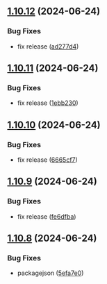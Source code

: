 ## [1.10.12](https://github.com/hattaalfaritzy/hzy-ui/compare/v1.10.11...v1.10.12) (2024-06-24)


### Bug Fixes

* fix release ([ad277d4](https://github.com/hattaalfaritzy/hzy-ui/commit/ad277d4e4a1a2175f410ad0b6cb92b80e922df5b))



## [1.10.11](https://github.com/hattaalfaritzy/hzy-ui/compare/v1.10.10...v1.10.11) (2024-06-24)


### Bug Fixes

* fix release ([1ebb230](https://github.com/hattaalfaritzy/hzy-ui/commit/1ebb230d5c6e14062fd33c4e77f45c763b6f90a6))



## [1.10.10](https://github.com/hattaalfaritzy/hzy-ui/compare/v1.10.9...v1.10.10) (2024-06-24)


### Bug Fixes

* fix release ([6665cf7](https://github.com/hattaalfaritzy/hzy-ui/commit/6665cf731dd212dc3c17ed9b2158354d336ac578))



## [1.10.9](https://github.com/hattaalfaritzy/hzy-ui/compare/v1.10.8...v1.10.9) (2024-06-24)


### Bug Fixes

* fix release ([fe6dfba](https://github.com/hattaalfaritzy/hzy-ui/commit/fe6dfbaa2947a85e8a630b0015b4eb54ce94bdd0))



## [1.10.8](https://github.com/hattaalfaritzy/hzy-ui/compare/v1.10.7...v1.10.8) (2024-06-24)


### Bug Fixes

* packagejson ([5efa7e0](https://github.com/hattaalfaritzy/hzy-ui/commit/5efa7e090e4ea9d2d3b34c73b61615e9c22d1375))



